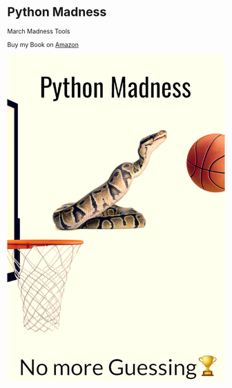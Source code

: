 # Python Madness
March Madness Tools

Buy my Book on [Amazon](https://www.amazon.com/dp/B078FLXYBC/ref=sr_1_1?ie=UTF8&qid=1513472252&sr=8-1&keywords=python+madness)

![](BookCover.jpg)

